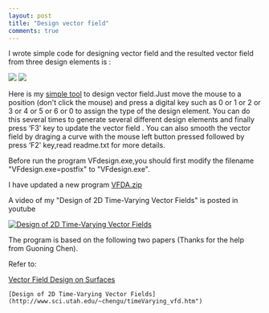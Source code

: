 ```yaml
---
layout: post
title: "Design vector field"
comments: true
---
```


I wrote simple code for designing vector field and the resulted vector field from three design elements is :


![](http://hwdong.com/VF/singularity2.jpg) ![](http://hwdong.com/VF/vf2.jpg)

<!--more-->

Here is my [simple tool](http://hwdong.com/VF/VFtool.7z) to design vector field.Just move the mouse to a position (don't click the mouse) and press a digital key such as 0 or  1 or 2 or 3 or 4 or 5 or 6 or 0 to assign the type of the design element. You can do this several times to generate several different design elements  and finally press ‘F3' key to update the vector field .  You can also smooth the vector field by draging a curve with the mouse left button pressed followed by press ‘F2' key,read readme.txt for more details.

Before run the program VFdesign.exe,you should first modify the filename "VFdesign.exe=postfix" to "VFdesign.exe".

I have updated a new program [VFDA.zip](http://hwdong.com/VF/VFDA.zip)

A video of my "Design of 2D Time-Varying Vector Fields" is posted in youtube 

[![Design of 2D Time-Varying Vector Fields](http://img.youtube.com/vi/SPrL7mk_FRA/0.jpg)](https://www.youtube.com/watch?v=SPrL7mk_FRA)


The program is based on the following two papers (Thanks for the help from Guoning Chen).   

Refer to:

   [Vector Field Design on Surfaces](http://web.engr.oregonstate.edu/~zhange/images/vecflddesn.pdf)

    [Design of 2D Time-Varying Vector Fields](http://www.sci.utah.edu/~chengu/timeVarying_vfd.htm")

